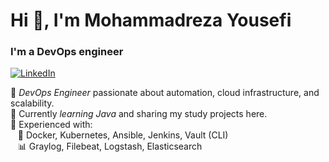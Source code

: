 # Hi 👋, I'm Mohammadreza Yousefi

### I'm a DevOps engineer
[![LinkedIn](https://img.shields.io/badge/linkedin-%230077B5.svg?style=for-the-badge&logo=linkedin&logoColor=white)](https://www.linkedin.com/in/mohammadreza-yousefi-0b8aa1129)

🔹 *DevOps Engineer* passionate about automation, cloud infrastructure, and scalability.  
🔹 Currently *learning Java* and sharing my study projects here.  
🔹 Experienced with:  
&nbsp;&nbsp;&nbsp;🚀 Docker, Kubernetes, Ansible, Jenkins, Vault (CLI)  
&nbsp;&nbsp;&nbsp;📊 Graylog, Filebeat, Logstash, Elasticsearch  

